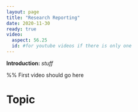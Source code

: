 ```yaml
---
layout: page
title: "Research Reporting"
date: 2020-11-30
ready: true
video:
  aspect: 56.25
  id: #for youtube videos if there is only one
---
```


**Introduction:** *stuff*

%% First video should go here

# Topic
